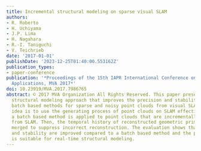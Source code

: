 ```yaml
---
title: Incremental structural modeling on sparse visual SLAM
authors:
- R. Roberto
- H. Uchiyama
- J.P. Lima
- H. Nagahara
- R.-I. Taniguchi
- V. Teichrieb
date: '2017-01-01'
publishDate: '2023-12-25T01:40:00.553162Z'
publication_types:
- paper-conference
publication: '*Proceedings of the 15th IAPR International Conference on Machine Vision
  Applications, MVA 2017*'
doi: 10.23919/MVA.2017.7986765
abstract: © 2017 MVA Organization All Rights Reserved. This paper presents an incremental
  structural modeling approach that improves the precision and stability of existing
  batch based methods for sparse and noisy point clouds from visual SLAM. The main
  idea is to use the generating process of point clouds on SLAM effectively. First,
  a batch based method is applied to point clouds that are incrementally generated
  from SLAM. Then, the temporal history of reconstructed geometric primitives is statistically
  merged to suppress incorrect reconstruction. The evaluation shows that both precision
  and stability are improved compared to a batch based method and the proposed method
  is suitable for real-time structural modeling.
---
```

